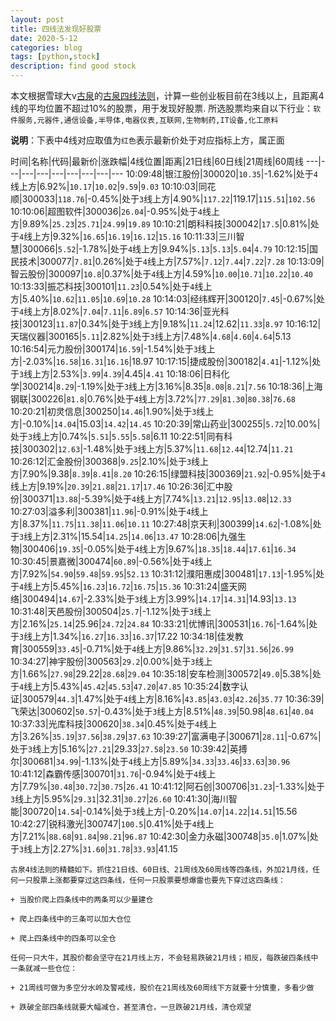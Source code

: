 ```yaml
---
layout: post
title: 四线法发现好股票
date: 2020-5-12
categories: blog
tags: [python,stock]
description: find good stock
---
```



本文根据雪球大v[古泉](https://xueqiu.com/u/7148646888)的[古泉四线法则](https://xueqiu.com/7148646888/130498192)，计算一些创业板目前在3线以上，且距离4线的平均位置不超过10%的股票，用于发现好股票.
所选股票均来自以下行业：`软件服务,元器件,通信设备,半导体,电器仪表,互联网,生物制药,IT设备,化工原料`

**说明**：下表中4线对应取值为`红色`表示最新价处于对应指标上方，属正面


时间|名称|代码|最新价|涨跌幅|4线位置|距离|21日线|60日线|21周线|60周线
---|---|---|---|---|---|---|---|---
10:09:48|银江股份|300020|`10.35`|-1.62%|处于`4`线上方|6.92%|`10.17`|`10.02`|`9.59`|`9.03`
10:10:03|同花顺|300033|`118.76`|-0.45%|处于`3`线上方|4.90%|`117.22`|119.17|`115.51`|`102.56`
10:10:06|超图软件|300036|`26.04`|-0.95%|处于`4`线上方|9.89%|`25.23`|`25.71`|`24.99`|`19.89`
10:10:21|朗科科技|300042|`17.5`|0.81%|处于`4`线上方|9.32%|`16.65`|`16.19`|`16.12`|`15.16`
10:11:33|三川智慧|300066|`5.52`|-1.78%|处于`4`线上方|9.94%|`5.13`|`5.13`|`5.04`|`4.79`
10:12:15|国民技术|300077|`7.81`|0.26%|处于`4`线上方|7.57%|`7.12`|`7.44`|`7.22`|`7.28`
10:13:09|智云股份|300097|`10.8`|0.37%|处于`4`线上方|4.59%|`10.00`|`10.71`|`10.22`|`10.40`
10:13:33|振芯科技|300101|`11.23`|0.54%|处于`4`线上方|5.40%|`10.62`|`11.05`|`10.69`|`10.28`
10:14:03|经纬辉开|300120|`7.45`|-0.67%|处于`4`线上方|8.02%|`7.04`|`7.11`|`6.89`|`6.57`
10:14:36|亚光科技|300123|`11.87`|0.34%|处于`3`线上方|9.18%|`11.24`|12.62|`11.33`|`8.97`
10:16:12|天瑞仪器|300165|`5.11`|2.82%|处于`3`线上方|7.48%|`4.68`|`4.60`|`4.64`|5.13
10:16:54|元力股份|300174|`16.59`|-1.54%|处于`3`线上方|-2.03%|`16.58`|`16.31`|`16.16`|18.97
10:17:15|捷成股份|300182|`4.41`|-1.12%|处于`3`线上方|2.53%|`3.99`|`4.39`|4.45|`4.41`
10:18:06|日科化学|300214|`8.29`|-1.19%|处于`3`线上方|3.16%|8.35|`8.08`|`8.21`|`7.56`
10:18:36|上海钢联|300226|`81.8`|0.76%|处于`4`线上方|3.72%|`77.29`|`81.30`|`80.38`|`76.68`
10:20:21|初灵信息|300250|`14.46`|1.90%|处于`3`线上方|-0.10%|`14.04`|15.03|`14.42`|`14.45`
10:20:39|常山药业|300255|`5.72`|10.00%|处于`3`线上方|0.74%|`5.51`|`5.55`|`5.58`|6.11
10:22:51|同有科技|300302|`12.63`|-1.48%|处于`3`线上方|5.37%|`11.68`|`12.44`|12.74|`11.21`
10:26:12|汇金股份|300368|`9.25`|2.10%|处于`3`线上方|7.90%|9.38|`8.39`|`8.41`|`8.20`
10:26:15|绿盟科技|300369|`21.92`|-0.95%|处于`4`线上方|9.19%|`20.39`|`21.88`|`21.17`|`17.46`
10:26:36|汇中股份|300371|`13.88`|-5.39%|处于`4`线上方|7.74%|`13.21`|`12.95`|`13.08`|`12.33`
10:27:03|溢多利|300381|`11.96`|-0.91%|处于`4`线上方|8.37%|`11.75`|`11.38`|`11.06`|`10.11`
10:27:48|京天利|300399|`14.62`|-1.08%|处于`3`线上方|2.31%|15.54|`14.25`|`14.06`|`13.47`
10:28:06|九强生物|300406|`19.35`|-0.05%|处于`4`线上方|9.67%|`18.35`|`18.44`|`17.61`|`16.34`
10:30:45|景嘉微|300474|`60.89`|-0.56%|处于`4`线上方|7.92%|`54.90`|`59.48`|`59.95`|`52.13`
10:31:12|濮阳惠成|300481|`17.13`|-1.95%|处于`4`线上方|5.45%|`16.23`|`16.72`|`16.75`|`15.36`
10:31:24|盛天网络|300494|`14.67`|-2.33%|处于`3`线上方|3.99%|`14.17`|`14.31`|14.93|`13.13`
10:31:48|天邑股份|300504|`25.7`|-1.12%|处于`3`线上方|2.16%|`25.14`|25.96|`24.72`|`24.84`
10:33:21|优博讯|300531|`16.76`|-1.64%|处于`3`线上方|1.34%|`16.27`|`16.33`|`16.37`|17.22
10:34:18|佳发教育|300559|`33.45`|-0.71%|处于`4`线上方|9.86%|`32.29`|`31.57`|`31.56`|`26.99`
10:34:27|神宇股份|300563|`29.2`|0.00%|处于`3`线上方|1.66%|`27.98`|29.22|`28.68`|`29.04`
10:35:18|安车检测|300572|`49.0`|5.38%|处于`4`线上方|5.43%|`45.42`|`45.53`|`47.20`|`47.85`
10:35:24|数字认证|300579|`44.3`|1.47%|处于`4`线上方|8.16%|`43.85`|`43.03`|`42.26`|`35.77`
10:36:39|飞荣达|300602|`50.57`|-0.43%|处于`3`线上方|8.51%|`48.39`|50.98|`48.61`|`40.04`
10:37:33|光库科技|300620|`38.34`|0.45%|处于`4`线上方|3.26%|`35.19`|`37.56`|`38.29`|`37.63`
10:39:27|富满电子|300671|`28.11`|-0.67%|处于`3`线上方|5.16%|`27.21`|29.33|`27.58`|`23.50`
10:39:42|英搏尔|300681|`34.99`|-1.13%|处于`4`线上方|5.89%|`34.33`|`33.46`|`33.63`|`30.96`
10:41:12|森霸传感|300701|`31.76`|-0.94%|处于`4`线上方|7.79%|`30.48`|`30.72`|`30.75`|`26.41`
10:41:12|阿石创|300706|`31.23`|-1.33%|处于`3`线上方|5.95%|`29.31`|32.31|`30.27`|`26.60`
10:41:30|海川智能|300720|`14.54`|-0.14%|处于`3`线上方|-0.20%|`14.07`|`14.22`|`14.51`|15.56
10:42:27|锐科激光|300747|`100.5`|0.41%|处于`4`线上方|7.21%|`88.68`|`91.84`|`98.21`|`96.87`
10:42:30|金力永磁|300748|`35.0`|1.07%|处于`3`线上方|2.27%|`31.60`|`31.78`|`33.93`|41.15

```
古泉4线法则的精髓如下。抓住21日线、60日线、21周线及60周线等四条线，外加21月线，任何一只股票上涨都要穿过这四条线，任何一只股票要想爆雷也要先下穿过这四条线：

+ 当股价爬上四条线中的两条可以少量建仓

+ 爬上四条线中的三条可以加大仓位

+ 爬上四条线中的四条可以全仓

任何一只大牛，其股价都会坚守在21月线上方，不会轻易跌破21月线；相反，每跌破四条线中一条就减一些仓位：

+ 21周线可做为多空分水岭及警戒线，股价在21周线及60周线下方就要十分慎重，多看少做

+ 跌破全部四条线就要大幅减仓，甚至清仓，一旦跌破21月线，清仓观望
```